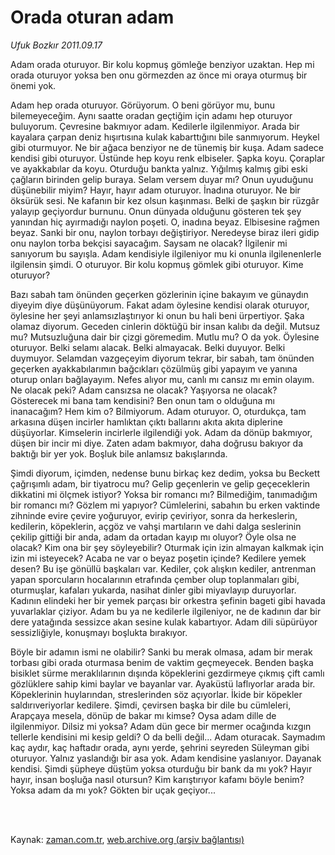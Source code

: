# Orada oturan adam

*Ufuk Bozkır 2011.09.17*

<td class="columnist-detail">
<p>Adam orada oturuyor. Bir kolu kopmuş gömleğe benziyor uzaktan. Hep mi orada oturuyor yoksa ben onu görmezden az önce mi oraya oturmuş bir önemi yok.</p>
<p>
<div id="haberMetinDiv">
<p>Adam hep orada oturuyor. Görüyorum. O beni görüyor mu, bunu bilemeyeceğim. Aynı saatte oradan geçtiğim için adamı hep oturuyor buluyorum. Çevresine bakmıyor adam. Kedilerle ilgilenmiyor. Arada bir kayalara çarpan deniz hışırtısına kulak kabarttığını bile sanmıyorum. Heykel gibi oturmuyor. Ne bir ağaca benziyor ne de tünemiş bir kuşa. Adam sadece kendisi gibi oturuyor. Üstünde hep koyu renk elbiseler. Şapka koyu. Çoraplar ve ayakkabılar da koyu. Oturduğu bankta yalnız. Yığılmış kalmış gibi eski çağların birinden gelip buraya. Selam versem duyar mı? Onun uyuduğunu düşünebilir miyim? Hayır, hayır adam oturuyor. İnadına oturuyor. Ne bir öksürük sesi. Ne kafanın bir kez olsun kaşınması. Belki de şaşkın bir rüzgâr yalayıp geçiyordur burnunu. Onun dünyada olduğunu gösteren tek şey yanından hiç ayırmadığı naylon poşeti. O, inadına beyaz. Elbisesine rağmen beyaz. Sanki bir onu, naylon torbayı değiştiriyor. Neredeyse biraz ileri gidip onu naylon torba bekçisi sayacağım. Saysam ne olacak? İlgilenir mi sanıyorum bu sayışla. Adam kendisiyle ilgileniyor mu ki onunla ilgilenenlerle ilgilensin şimdi. O oturuyor. Bir kolu kopmuş gömlek gibi oturuyor. Kime oturuyor?
<p>Bazı sabah tam önünden geçerken gözlerinin içine bakayım ve günaydın diyeyim diye düşünüyorum. Fakat adam öylesine kendisi olarak oturuyor, öylesine her şeyi anlamsızlaştırıyor ki onun bu hali beni ürpertiyor. Şaka olamaz diyorum. Geceden cinlerin döktüğü bir insan kalıbı da değil. Mutsuz mu? Mutsuzluğuna dair bir çizgi göremedim. Mutlu mu? O da yok. Öylesine oturuyor. Belki selamı alacak. Belki almayacak. Belki duyuyor. Belki duymuyor. Selamdan vazgeçeyim diyorum tekrar, bir sabah, tam önünden geçerken ayakkabılarımın bağcıkları çözülmüş gibi yapayım ve yanına oturup onları bağlayayım. Nefes alıyor mu, canlı mı cansız mı emin olayım. Ne olacak peki? Adam cansızsa ne olacak? Yaşıyorsa ne olacak? Gösterecek mi bana tam kendisini? Ben onun tam o olduğuna mı inanacağım? Hem kim o? Bilmiyorum. Adam oturuyor. O, oturdukça, tam arkasına düşen incirler hamlıktan çıktı ballarını akıta akıta diplerine düşüyorlar. Kimselerin incirlerle ilgilendiği yok. Adam da dönüp bakmıyor, düşen bir incir mi diye. Zaten adam bakmıyor, daha doğrusu bakıyor da baktığı bir yer yok. Boşluk bile anlamsız bakışlarında.
<p>Şimdi diyorum, içimden, nedense bunu birkaç kez dedim, yoksa bu Beckett çağrışımlı adam, bir tiyatrocu mu? Gelip geçenlerin ve gelip geçeceklerin dikkatini mi ölçmek istiyor? Yoksa bir romancı mı? Bilmediğim, tanımadığım bir romancı mı? Gözlem mi yapıyor? Cümlelerini, sabahın bu erken vaktinde zihninde evire çevire yoğuruyor, evirip çeviriyor, sonra da herkeslerin, kedilerin, köpeklerin, açgöz ve vahşi martıların ve dahi dalga seslerinin çekilip gittiği bir anda, adam da ortadan kayıp mı oluyor? Öyle olsa ne olacak? Kim ona bir şey söyleyebilir? Oturmak için izin almayan kalkmak için izin mi isteyecek? Acaba ne var o beyaz poşetin içinde? Kedilere yemek desen? Bu işe gönüllü başkaları var. Kediler, çok alışkın kediler, antrenman yapan sporcuların hocalarının etrafında çember olup toplanmaları gibi, oturmuşlar, kafaları yukarda, nasihat dinler gibi miyavlayıp duruyorlar. Kadının elindeki her bir yemek parçası bir orkestra şefinin bageti gibi havada yuvarlaklar çiziyor. Adam bu ya ne kedilerle ilgileniyor, ne de kadının dar bir dere yatağında sessizce akan sesine kulak kabartıyor. Adam dili süpürüyor sessizliğiyle, konuşmayı boşlukta bırakıyor.
<p>Böyle bir adamın ismi ne olabilir? Sanki bu merak olmasa, adam bir merak torbası gibi orada oturmasa benim de vaktim geçmeyecek. Benden başka bisiklet sürme meraklılarının dışında köpeklerini gezdirmeye çıkmış çift camlı gözlüklere sahip kimi baylar ve bayanlar var. Ayaküstü laflıyorlar arada bir. Köpeklerinin huylarından, streslerinden söz açıyorlar. İkide bir köpekler saldırıveriyorlar kedilere. Şimdi, çevirsen başka bir dile bu cümleleri, Arapçaya mesela, dönüp de bakar mı kimse? Oysa adam dille de ilgilenmiyor. Dilsiz mi yoksa? Adam dün gece bir mermer ocağında kızgın tellerle kendisini mi kesip geldi? O da belli değil... Adam oturacak. Saymadım kaç aydır, kaç haftadır orada, aynı yerde, şehrini seyreden Süleyman gibi oturuyor. Yalnız yaslandığı bir asa yok. Adam kendisine yaslanıyor. Dayanak kendisi. Şimdi şüpheye düştüm yoksa oturduğu bir bank da mı yok? Hayır hayır, insan boşluğa nasıl otursun? Kim karıştırıyor kafamı böyle benim? Yoksa adam da mı yok? Gökten bir uçak geçiyor...</p></p></p></p></div>
</p>


<p><br>
		 </br></p></td>

Kaynak: [zaman.com.tr](http://zaman.com.tr/yazar.do?yazino=1180336), [web.archive.org (arşiv bağlantısı)](http://web.archive.org/web/20111213104730/http://zaman.com.tr/yazar.do?yazino=1180336)
